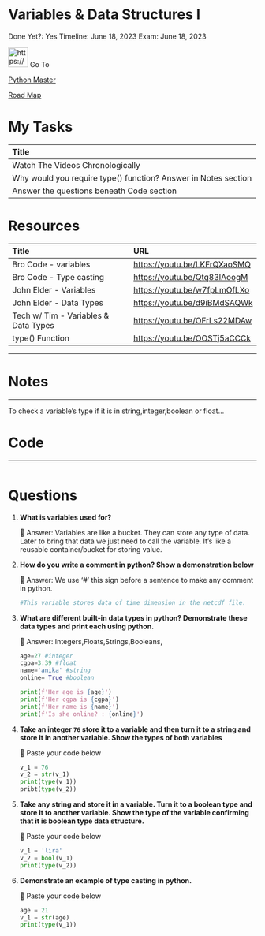 # Variables & Data Structures I

Done Yet?: Yes
Timeline: June 18, 2023
Exam: June 18, 2023

<aside>
<img src="https://www.notion.so/icons/arrow-northeast_blue.svg" alt="https://www.notion.so/icons/arrow-northeast_blue.svg" width="40px" /> Go To

[Python Master](https://www.notion.so/Python-Master-8530b135b17949e0a328363c74f6a880?pvs=21)

[Road Map](https://www.notion.so/Road-Map-ed62d78a4fc74318bae9cec5b3804e27?pvs=21)

</aside>

# My Tasks

| Title                                                          |
|:---------------------------------------------------------------|
| Watch The Videos Chronologically                               |
| Why would you require type() function? Answer in Notes section |
| Answer the questions beneath Code section                      |

# Resources

| Title                                | URL                          |
|:-------------------------------------|:-----------------------------|
| Bro Code - variables                 | https://youtu.be/LKFrQXaoSMQ |
| Bro Code - Type casting              | https://youtu.be/Qtq83lAoogM |
| John Elder - Variables               | https://youtu.be/w7fpLmOfLXo |
| John Elder - Data Types              | https://youtu.be/d9iBMdSAQWk |
| Tech w/ Tim - Variables & Data Types | https://youtu.be/OFrLs22MDAw |
| type() Function                      | https://youtu.be/OOSTj5aCCCk |

---

# Notes

---

To check a variable’s type if it is in string,integer,boolean or float…

# Code

---

```python

```

# Questions

1. **What is variables used for?**
    
    <aside>
    📝 Answer: Variables are like a bucket. They can store any type of data. Later to bring that data we just need to call the variable. It’s like a reusable container/bucket for storing value.
    
    </aside>
    
2. **How do you write a comment in python? Show a demonstration below**
    
    <aside>
    📝 Answer: We use ‘#’ this sign before a sentence to make any comment in python.
    
    ```python
    #This variable stores data of time dimension in the netcdf file.
    
    ```
    
    </aside>
    
3. **What are different built-in data types in python? Demonstrate these data types and print each using python.**
    
    <aside>
    📝 Answer: Integers,Floats,Strings,Booleans,
    
    ```python
    age=27 #integer
    cgpa=3.39 #float
    name='anika' #string
    online= True #boolean
    
    print(f'Her age is {age}')
    print(f'Her cgpa is {cgpa}')
    print(f'Her name is {name}')
    print(f'Is she online? : {online}')
    
    ```
    
    </aside>
    
4. **Take an integer `76`  store it to a variable and then turn it to a string and store it in another variable. Show the types of both variables**
    
    <aside>
    📝 Paste your code below
    
    ```python
    v_1 = 76
    v_2 = str(v_1)
    print(type(v_1))
    pribt(type(v_2))
    
    ```
    
    </aside>
    
5. **Take any string and store it in a variable. Turn it to a boolean type and store it to another variable. Show the type of the variable confirming that it is boolean type data structure.**
    
    <aside>
    📝 Paste your code below
    
    ```python
    v_1 = 'lira'
    v_2 = bool(v_1)
    print(type(v_2))
    
    ```
    
    </aside>
    
6. **Demonstrate an example of type casting in python.**
    
    <aside>
    📝 Paste your code below
    
    ```python
    age = 21
    v_1 = str(age)
    print(type(v_1))
    ```
    
    </aside>